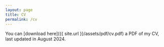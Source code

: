 ```yaml
---
layout: page
title: CV
permalink: /cv
---
```

You can [download here]({{ site.url }}/assets/pdf/cv.pdf) a PDF of my CV, last updated in August 2024.